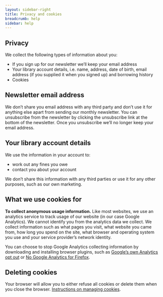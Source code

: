 ```yaml
---
layout: sidebar-right
title: Privacy and cookies
breadcrumb: help
sidebar: help
---
```

## Privacy

We collect the following types of information about you:

  * If you sign up for our newsletter we&#8217;ll keep your email address
  * Your library account details, i.e. name, address, date of birth, email address (if you supplied it when you signed up) and borrowing history
  * Cookies

## Newsletter email address

We don&#8217;t share you email address with any third party and don&#8217;t use it for anything else apart from sending our monthly newsletter. You can unsubscribe from the newsletter by clicking the unsubscribe link at the bottom of the newsletter. Once you unsubscribe we&#8217;ll no longer keep your email address.

## Your library account details

We use the information in your account to:

  * work out any fines you owe
  * contact you about your account

We don&#8217;t share this information with any third parties or use it for any other purposes, such as our own marketing.

## What we use cookies for

**To collect anonymous usage information.** Like most websites, we use an analytics service to track usage of our website (in our case Google Analytics). We cannot identify you from the analytics data we collect. We collect information such as what pages you visit, what website you came from, how long you spend on the site, what browser and operating system you use and your service provider&#8217;s network identity.

You can choose to stop Google Analytics collecting information by downloading and installing browser plugins, such as [Google&#8217;s own Analytics opt out](https://tools.google.com/dlpage/gaoptout) or [No Google Analytics for Firefox](https://addons.mozilla.org/en-US/firefox/addon/no-google-analytics/?src=search).

## Deleting cookies

Your browser will allow you to either refuse all cookies or delete them when you close the browser. [Instructions on managing cookies](http://www.aboutcookies.org/).
